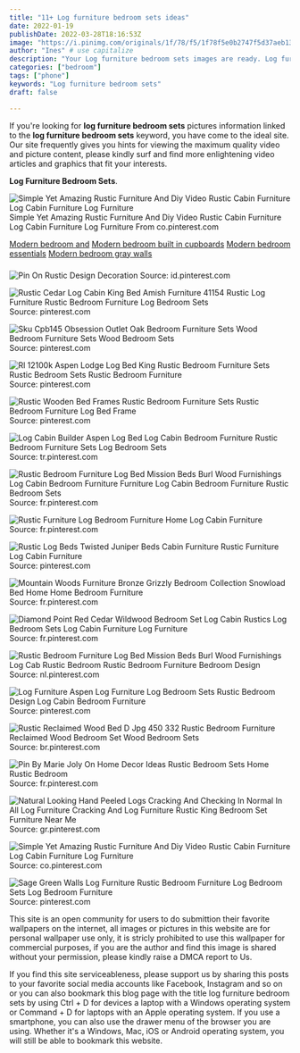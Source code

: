 ```yaml
---
title: "11+ Log furniture bedroom sets ideas"
date: 2022-01-19
publishDate: 2022-03-28T18:16:53Z
image: "https://i.pinimg.com/originals/1f/78/f5/1f78f5e0b2747f5d37aeb13b3bceb21b.jpg"
author: "Ines" # use capitalize
description: "Your Log furniture bedroom sets images are ready. Log furniture bedroom sets are a topic that is being searched for and liked by netizens now. You can Get the Log furniture bedroom sets files here. Get all royalty-free photos."
categories: ["bedroom"]
tags: ["phone"]
keywords: "Log furniture bedroom sets"
draft: false

---
```


If you're looking for **log furniture bedroom sets** pictures information linked to the **log furniture bedroom sets** keyword, you have come to the ideal  site.  Our site frequently  gives you  hints  for viewing  the maximum  quality video and picture  content, please kindly surf and find more enlightening video articles and graphics  that fit your interests.

**Log Furniture Bedroom Sets**. 

![Simple Yet Amazing Rustic Furniture And Diy Video Rustic Cabin Furniture Log Cabin Furniture Log Furniture](https://i.pinimg.com/originals/63/d6/84/63d68406419222b3e9efba7485c382a4.jpg "Simple Yet Amazing Rustic Furniture And Diy Video Rustic Cabin Furniture Log Cabin Furniture Log Furniture")
Simple Yet Amazing Rustic Furniture And Diy Video Rustic Cabin Furniture Log Cabin Furniture Log Furniture From co.pinterest.com

[Modern bedroom and](/modern-bedroom-and/)
[Modern bedroom built in cupboards](/modern-bedroom-built-in-cupboards/)
[Modern bedroom essentials](/modern-bedroom-essentials/)
[Modern bedroom gray walls](/modern-bedroom-gray-walls/)



### 

 


![Pin On Rustic Design Decoration](https://i.pinimg.com/736x/41/35/2a/41352a9abadb0015a9a3b63deffe81df.jpg "Pin On Rustic Design Decoration")
Source: id.pinterest.com

 

![Rustic Cedar Log Cabin King Bed Amish Furniture 41154 Rustic Log Furniture Rustic Bedroom Furniture Log Bedroom Sets](https://i.pinimg.com/originals/40/b5/07/40b5070adbc042f8cf24163f4057dfb7.jpg "Rustic Cedar Log Cabin King Bed Amish Furniture 41154 Rustic Log Furniture Rustic Bedroom Furniture Log Bedroom Sets")
Source: pinterest.com

 

![Sku Cpb145 Obsession Outlet Oak Bedroom Furniture Sets Wood Bedroom Furniture Sets Wood Bedroom Sets](https://i.pinimg.com/originals/e4/3b/e8/e43be88db8571c03c61766617d57cd92.jpg "Sku Cpb145 Obsession Outlet Oak Bedroom Furniture Sets Wood Bedroom Furniture Sets Wood Bedroom Sets")
Source: pinterest.com

 

![Rl 12100k Aspen Lodge Log Bed King Rustic Bedroom Furniture Sets Rustic Bedroom Sets Rustic Bedroom Furniture](https://i.pinimg.com/originals/d9/14/8d/d9148def42161ef08efc67c9448aa99b.jpg "Rl 12100k Aspen Lodge Log Bed King Rustic Bedroom Furniture Sets Rustic Bedroom Sets Rustic Bedroom Furniture")
Source: pinterest.com

 

![Rustic Wooden Bed Frames Rustic Bedroom Furniture Sets Rustic Bedroom Furniture Log Bed Frame](https://i.pinimg.com/originals/ef/ec/96/efec967070c7b6d5e7dc0ecaca2a8c75.gif "Rustic Wooden Bed Frames Rustic Bedroom Furniture Sets Rustic Bedroom Furniture Log Bed Frame")
Source: pinterest.com

 

![Log Cabin Builder Aspen Log Bed Log Cabin Bedroom Furniture Rustic Bedroom Furniture Sets Log Bedroom Sets](https://i.pinimg.com/originals/fc/c0/cb/fcc0cb57ede7bba5b1b861f9461aa6de.jpg "Log Cabin Builder Aspen Log Bed Log Cabin Bedroom Furniture Rustic Bedroom Furniture Sets Log Bedroom Sets")
Source: tr.pinterest.com

 

![Rustic Bedroom Furniture Log Bed Mission Beds Burl Wood Furnishings Log Cabin Bedroom Furniture Furniture Log Cabin Bedroom Furniture Rustic Bedroom Sets](https://i.pinimg.com/originals/55/03/b3/5503b39978d7fd647b746bbca7006939.jpg "Rustic Bedroom Furniture Log Bed Mission Beds Burl Wood Furnishings Log Cabin Bedroom Furniture Furniture Log Cabin Bedroom Furniture Rustic Bedroom Sets")
Source: fr.pinterest.com

 

![Rustic Furniture Log Bedroom Furniture Home Log Cabin Furniture](https://i.pinimg.com/originals/c9/d2/fe/c9d2fe0f66da045ed63f4dff60ebf482.jpg "Rustic Furniture Log Bedroom Furniture Home Log Cabin Furniture")
Source: fr.pinterest.com

 

![Rustic Log Beds Twisted Juniper Beds Cabin Furniture Rustic Furniture Log Cabin Furniture](https://i.pinimg.com/originals/e5/70/e2/e570e22cca0add8e051e81c5c28f6004.jpg "Rustic Log Beds Twisted Juniper Beds Cabin Furniture Rustic Furniture Log Cabin Furniture")
Source: pinterest.com

 

![Mountain Woods Furniture Bronze Grizzly Bedroom Collection Snowload Bed Home Home Bedroom Furniture](https://i.pinimg.com/originals/10/43/7d/10437df56957f114e3f12f373eaf4881.jpg "Mountain Woods Furniture Bronze Grizzly Bedroom Collection Snowload Bed Home Home Bedroom Furniture")
Source: fr.pinterest.com

 

![Diamond Point Red Cedar Wildwood Bedroom Set Log Cabin Rustics Log Bedroom Sets Log Cabin Furniture Log Furniture](https://i.pinimg.com/originals/70/39/50/703950e30828b03ad6e000a133969776.gif "Diamond Point Red Cedar Wildwood Bedroom Set Log Cabin Rustics Log Bedroom Sets Log Cabin Furniture Log Furniture")
Source: fr.pinterest.com

 

![Rustic Bedroom Furniture Log Bed Mission Beds Burl Wood Furnishings Log Cab Rustic Bedroom Rustic Bedroom Furniture Bedroom Design](https://i.pinimg.com/originals/0e/6b/8a/0e6b8ac607f9c622ebfa24fd621b5753.jpg "Rustic Bedroom Furniture Log Bed Mission Beds Burl Wood Furnishings Log Cab Rustic Bedroom Rustic Bedroom Furniture Bedroom Design")
Source: nl.pinterest.com

 

![Log Furniture Aspen Log Furniture Log Bedroom Sets Rustic Bedroom Design Log Cabin Bedroom Furniture](https://i.pinimg.com/originals/4d/2a/c4/4d2ac4517d8894583e40e67d47842bb8.jpg "Log Furniture Aspen Log Furniture Log Bedroom Sets Rustic Bedroom Design Log Cabin Bedroom Furniture")
Source: pinterest.com

 

![Rustic Reclaimed Wood Bed D Jpg 450 332 Rustic Bedroom Furniture Reclaimed Wood Bedroom Set Wood Bedroom Sets](https://i.pinimg.com/originals/87/60/53/8760532a9db3e3de00a0ca3610c98ef7.jpg "Rustic Reclaimed Wood Bed D Jpg 450 332 Rustic Bedroom Furniture Reclaimed Wood Bedroom Set Wood Bedroom Sets")
Source: br.pinterest.com

 

![Pin By Marie Joly On Home Decor Ideas Rustic Bedroom Sets Home Rustic Bedroom](https://i.pinimg.com/originals/e1/6c/a9/e16ca9a974082505d936fd51ed861a51.jpg "Pin By Marie Joly On Home Decor Ideas Rustic Bedroom Sets Home Rustic Bedroom")
Source: fr.pinterest.com

 

![Natural Looking Hand Peeled Logs Cracking And Checking In Normal In All Log Furniture Cracking And Log Furniture Rustic King Bedroom Set Furniture Near Me](https://i.pinimg.com/564x/c4/89/e6/c489e6963317118f3afe582629fe6621.jpg "Natural Looking Hand Peeled Logs Cracking And Checking In Normal In All Log Furniture Cracking And Log Furniture Rustic King Bedroom Set Furniture Near Me")
Source: gr.pinterest.com

 

![Simple Yet Amazing Rustic Furniture And Diy Video Rustic Cabin Furniture Log Cabin Furniture Log Furniture](https://i.pinimg.com/originals/63/d6/84/63d68406419222b3e9efba7485c382a4.jpg "Simple Yet Amazing Rustic Furniture And Diy Video Rustic Cabin Furniture Log Cabin Furniture Log Furniture")
Source: co.pinterest.com

 

![Sage Green Walls Log Furniture Rustic Bedroom Furniture Log Bedroom Sets Log Bedroom Furniture](https://i.pinimg.com/originals/1f/78/f5/1f78f5e0b2747f5d37aeb13b3bceb21b.jpg "Sage Green Walls Log Furniture Rustic Bedroom Furniture Log Bedroom Sets Log Bedroom Furniture")
Source: pinterest.com

 

This site is an open community for users to do submittion their favorite wallpapers on the internet, all images or pictures in this website are for personal wallpaper use only, it is stricly prohibited to use this wallpaper for commercial purposes, if you are the author and find this image is shared without your permission, please kindly raise a DMCA report to Us.

If you find this site serviceableness, please support us by sharing this posts to your favorite social media accounts like Facebook, Instagram and so on or you can also bookmark this blog page with the title log furniture bedroom sets by using Ctrl + D for devices a laptop with a Windows operating system or Command + D for laptops with an Apple operating system. If you use a smartphone, you can also use the drawer menu of the browser you are using. Whether it's a Windows, Mac, iOS or Android operating system, you will still be able to bookmark this website.
